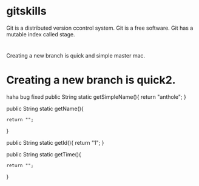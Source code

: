 # gitskills
Git is a distributed version ccontrol system.
Git is a free software.
Git has a mutable index called stage.
#
Creating a new branch is quick and simple master mac.
# Creating a new branch is quick2.
haha bug fixed
public String static getSimpleName(){
    return "anthole";
}

public String static getName(){

    return "";

}

public String static getId(){
    return "1";
}

public String static getTime(){

    return "";

}
